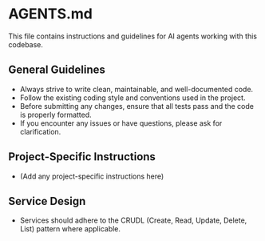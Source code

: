 # AGENTS.md

This file contains instructions and guidelines for AI agents working with this codebase.

## General Guidelines

- Always strive to write clean, maintainable, and well-documented code.
- Follow the existing coding style and conventions used in the project.
- Before submitting any changes, ensure that all tests pass and the code is properly formatted.
- If you encounter any issues or have questions, please ask for clarification.

## Project-Specific Instructions

- (Add any project-specific instructions here)

## Service Design

- Services should adhere to the CRUDL (Create, Read, Update, Delete, List) pattern where applicable.
